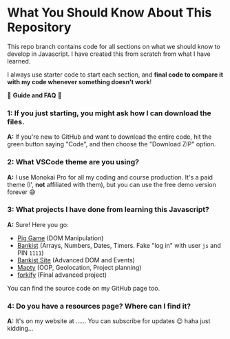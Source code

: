 # What You Should Know About This Repository

This repo branch contains code for all sections on what we should know to develop in Javascript. I have created this from scratch from what I have learned.

I always use starter code to start each section, and **final code to compare it with my code whenever something doesn't work**!

🚨 **Guide and FAQ** 🚨

### 1: If you just starting, you might ask how I can download the files.

**A:** If you're new to GitHub and want to download the entire code, hit the green button saying "Code", and then choose the "Download ZIP" option. 

### 2: What VSCode theme are you using?

**A:** I use Monokai Pro for all my coding and course production. It's a paid theme (I', **not** affiliated with them), but you can use the free demo version forever 😅

### 3: What projects I have done from learning this Javascript?

**A:** Sure! Here you go:

- [Pig Game](https://pig-game-v2.netlify.app) (DOM Manipulation)
- [Bankist](https://bankist.netlify.app/) (Arrays, Numbers, Dates, Timers. Fake "log in" with user `js` and PIN `1111`)
- [Bankist Site](https://bankist-dom.netlify.app/) (Advanced DOM and Events)
- [Mapty](https://mapty.netlify.app/) (OOP, Geolocation, Project planning)
- [forkify](https://forkify-v2.netlify.app/) (Final advanced project)

You can find the source code on my GitHub page too.

### 4: Do you have a resources page? Where can I find it?

**A:** It's on my website at ...... You can subscribe for updates 😉 haha just kidding...
